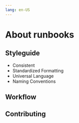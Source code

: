 ```yaml
---
lang: en-US
---
```

# About runbooks

## Styleguide

- Consistent
- Standardized Formatting
- Universal Language
- Naming Conventions

## Workflow

## Contributing